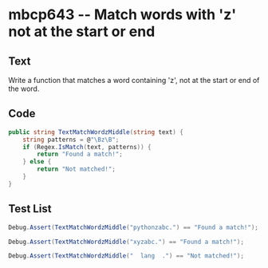 # mbcp643 -- Match words with 'z' not at the start or end

## Text

Write a function that matches a word containing 'z', not at the start or end of the word.

## Code

```csharp
public string TextMatchWordzMiddle(string text) {
    string patterns = @"\Bz\B";
    if (Regex.IsMatch(text, patterns)) {
        return "Found a match!";
    } else {
        return "Not matched!";
    }
}
```

## Test List

```csharp
Debug.Assert(TextMatchWordzMiddle("pythonzabc.") == "Found a match!");
```

```csharp
Debug.Assert(TextMatchWordzMiddle("xyzabc.") == "Found a match!");
```

```csharp
Debug.Assert(TextMatchWordzMiddle("  lang  .") == "Not matched!");
```
